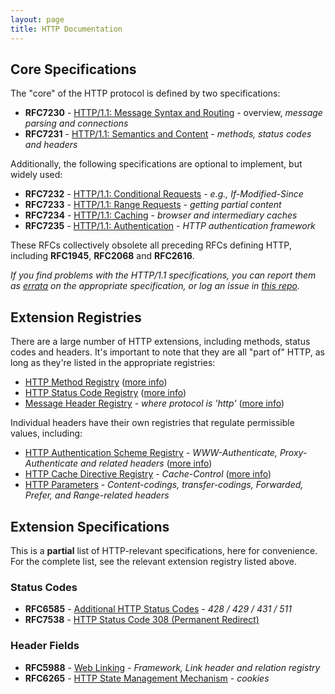 ```yaml
---
layout: page
title: HTTP Documentation
---
```


## Core Specifications

The "core" of the HTTP protocol is defined by two specifications:

 * **RFC7230** - [HTTP/1.1: Message Syntax and Routing](/specs/rfc7230.html) - overview, *message parsing and connections* 
 * **RFC7231** - [HTTP/1.1: Semantics and Content](/specs/rfc7231.html) - *methods, status codes and headers* 
 
Additionally, the following specifications are optional to implement, but widely used: 
 
 * **RFC7232** - [HTTP/1.1: Conditional Requests](/specs/rfc7232.html) - *e.g., If-Modified-Since*
 * **RFC7233** - [HTTP/1.1: Range Requests](/specs/rfc7233.html) - *getting partial content* 
 * **RFC7234** - [HTTP/1.1: Caching](/specs/rfc7234.html) - *browser and intermediary caches* 
 * **RFC7235** - [HTTP/1.1: Authentication](/specs/rfc7235.html) - *HTTP authentication framework* 
 
These RFCs collectively obsolete all preceding RFCs defining HTTP, including **RFC1945**, **RFC2068** and **RFC2616**.

*If you find problems with the HTTP/1.1 specifications, you can report them as [errata](http://www.rfc-editor.org/errata.php) on the appropriate specification, or log an issue in [this repo](https://github.com/httpwg/http11bis/issues).*

## Extension Registries

There are a large number of HTTP extensions, including methods, status codes and headers. It's important to note that they are all "part of" HTTP, as long as they're listed in the appropriate registries:

* [HTTP Method Registry](http://www.iana.org/assignments/http-methods/) ([more info](/specs/rfc7231.html#method.registry))
* [HTTP Status Code Registry](http://www.iana.org/assignments/http-status-codes/) ([more info](/specs/rfc7231.html#status.code.registry))
* [Message Header Registry](http://www.iana.org/assignments/message-headers/) - *where protocol is 'http'* ([more info](http://tools.ietf.org/html/rfc3864))

Individual headers have their own registries that regulate permissible values, including:

* [HTTP Authentication Scheme Registry](http://www.iana.org/assignments/http-authschemes/) - *WWW-Authenticate, Proxy-Authenticate and related headers* ([more info](/specs/rfc7235.html#authentication.scheme.registry))
* [HTTP Cache Directive Registry](http://www.iana.org/assignments/http-cache-directives/) - *Cache-Control* ([more info](/specs/rfc7234.html#cache.directive.registry))
* [HTTP Parameters](http://www.iana.org/assignments/http-parameters/) - *Content-codings, transfer-codings, Forwarded, Prefer, and Range-related headers*

## Extension Specifications

This is a **partial** list of HTTP-relevant specifications, here for convenience. For the complete
list, see the relevant extension registry listed above.

### Status Codes

* **RFC6585** - [Additional HTTP Status Codes](/specs/rfc6585.html) - *428 / 429 / 431 / 511* 
* **RFC7538** - [HTTP Status Code 308 (Permanent Redirect)](/specs/rfc7538.html)
 
### Header Fields

* **RFC5988** - [Web Linking](/specs/rfc5988.html) - *Framework, Link header and relation registry*
* **RFC6265** - [HTTP State Management Mechanism](/specs/rfc6265.html) - *cookies*
